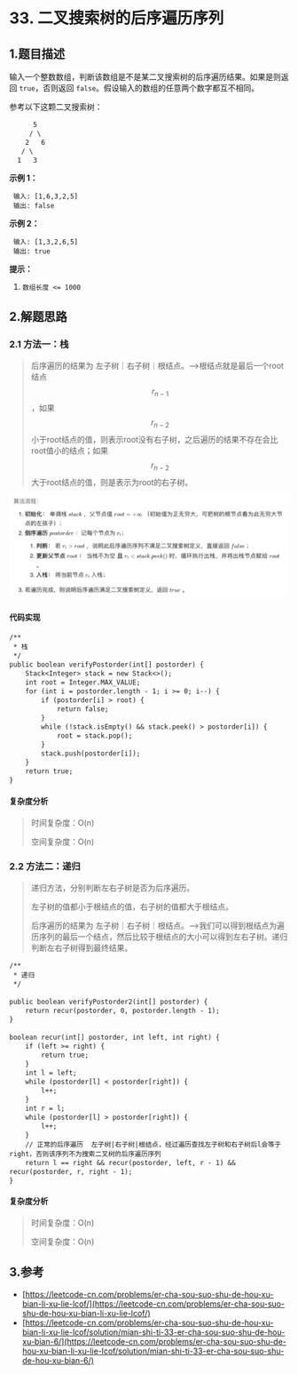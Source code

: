 # 33. 二叉搜索树的后序遍历序列

## 1.题目描述

输入一个整数数组，判断该数组是不是某二叉搜索树的后序遍历结果。如果是则返回 `true`，否则返回 `false`。假设输入的数组的任意两个数字都互不相同。

参考以下这颗二叉搜索树：

```text
      5
     / \
    2   6
   / \
  1   3
```

**示例 1：**

```text
 输入: [1,6,3,2,5]
 输出: false
```

**示例 2：**

```text
 输入: [1,3,2,6,5]
 输出: true
```

**提示：**

1. `数组长度 <= 1000`

## 2.解题思路

### 2.1 方法一：栈

> 后序遍历的结果为  左子树｜右子树｜根结点。--&gt;根结点就是最后一个root结点 $$r_{n-1}$$ ，如果 $$r_{n-2}$$ 小于root结点的值，则表示root没有右子树，之后遍历的结果不存在会比root值小的结点；如果 $$r_{n-2}$$ 大于root结点的值，则是表示为root的右子树。

![](../../.gitbook/assets/wechat01613edb5ebf6ba9d249c36489ca6044.png)

#### 代码实现

```text
/**
 * 栈
 */
public boolean verifyPostorder(int[] postorder) {
    Stack<Integer> stack = new Stack<>();
    int root = Integer.MAX_VALUE;
    for (int i = postorder.length - 1; i >= 0; i--) {
        if (postorder[i] > root) {
            return false;
        }
        while (!stack.isEmpty() && stack.peek() > postorder[i]) {
            root = stack.pop();
        }
        stack.push(postorder[i]);
    }
    return true;
}
```

#### 复杂度分析

> 时间复杂度：O\(n\)
>
> 空间复杂度：O\(n\)

### 2.2 方法二：递归

> 递归方法，分别判断左右子树是否为后序遍历。
>
> 左子树的值都小于根结点的值，右子树的值都大于根结点。
>
> 后序遍历的结果为  左子树｜右子树｜根结点。--&gt;我们可以得到根结点为遍历序列的最后一个结点，然后比较于根结点的大小可以得到左右子树。递归判断左右子树得到最终结果。

```text
/**
 * 递归
 */

public boolean verifyPostorder2(int[] postorder) {
    return recur(postorder, 0, postorder.length - 1);
}

boolean recur(int[] postorder, int left, int right) {
    if (left >= right) {
        return true;
    }
    int l = left;
    while (postorder[l] < postorder[right]) {
        l++;
    }
    int r = l;
    while (postorder[l] > postorder[right]) {
        l++;
    }
    // 正常的后序遍历  左子树|右子树|根结点，经过遍历查找左子树和右子树后l会等于right，否则该序列不为搜索二叉树的后序遍历序列
    return l == right && recur(postorder, left, r - 1) && recur(postorder, r, right - 1);
}
```

#### 复杂度分析

> 时间复杂度：O\(n\)
>
> 空间复杂度：O\(n\)

## 3.参考

* [https://leetcode-cn.com/problems/er-cha-sou-suo-shu-de-hou-xu-bian-li-xu-lie-lcof/](https://leetcode-cn.com/problems/er-cha-sou-suo-shu-de-hou-xu-bian-li-xu-lie-lcof/)
* [https://leetcode-cn.com/problems/er-cha-sou-suo-shu-de-hou-xu-bian-li-xu-lie-lcof/solution/mian-shi-ti-33-er-cha-sou-suo-shu-de-hou-xu-bian-6/](https://leetcode-cn.com/problems/er-cha-sou-suo-shu-de-hou-xu-bian-li-xu-lie-lcof/solution/mian-shi-ti-33-er-cha-sou-suo-shu-de-hou-xu-bian-6/)

